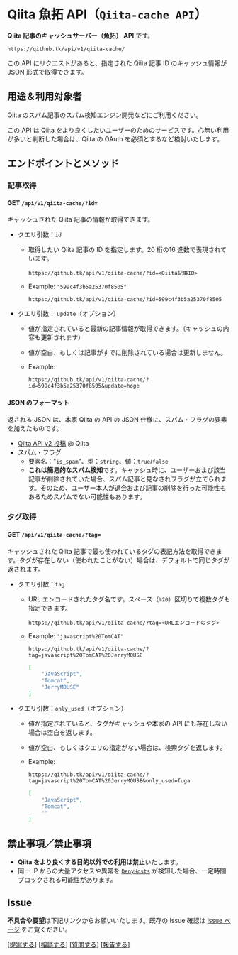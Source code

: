 # Qiita 魚拓 API（`Qiita-cache API`）

**Qiita 記事のキャッシュサーバー（魚拓） API** です。

```
https://qithub.tk/api/v1/qiita-cache/
```

この API にリクエストがあると、指定された Qiita 記事 ID のキャッシュ情報が JSON 形式で取得できます。

## 用途＆利用対象者

Qiita のスパム記事のスパム検知エンジン開発などにご利用ください。

この API は Qiita をより良くしたいユーザーのためのサービスです。心無い利用が多いと判断した場合は、Qiita の OAuth を必須とするなど検討いたします。

## エンドポイントとメソッド

### 記事取得

#### GET `/api/v1/qiita-cache/?id=`

キャッシュされた Qiita 記事の情報が取得できます。

- クエリ引数：`id`
    - 取得したい Qiita 記事の ID を指定します。20 桁の16 進数で表現されています。
        ```
        https://qithub.tk/api/v1/qiita-cache/?id=<Qiita記事ID>
        ```

    - Example: `"599c4f3b5a25370f8505"`
        ```
        https://qithub.tk/api/v1/qiita-cache/?id=599c4f3b5a25370f8505
        ```
 - クエリ引数： `update`（オプション）
    - 値が指定されていると最新の記事情報が取得できます。（キャッシュの内容も更新されます）
    - 値が空白、もしくは記事がすでに削除されている場合は更新しません。

    - Example:
        ```
        https://qithub.tk/api/v1/qiita-cache/?id=599c4f3b5a25370f8505&update=hoge
        ```

#### JSON のフォーマット

返される JSON は、本家 Qiita の API の JSON 仕様に、スパム・フラグの要素を加えたものです。

- [Qiita API v2 投稿](https://qiita.com/api/v2/docs#%E6%8A%95%E7%A8%BF) @ Qiita
- スパム・フラグ
    - 要素名："`is_spam`"、型：`string`、値：`true`/`false`
    - **これは簡易的なスパム検知**です。キャッシュ時に、ユーザーおよび該当記事が削除されていた場合、スパム記事と見なされフラグが立てられます。そのため、ユーザー本人が退会および記事の削除を行った可能性もあるためスパムでない可能性もあります。

### タグ取得

#### GET `/api/v1/qiita-cache/?tag=`

キャッシュされた Qiita 記事で最も使われているタグの表記方法を取得できます。タグが存在しない（使われたことがない）場合は、デフォルトで同じタグが返されます。

- クエリ引数：`tag`
    - URL エンコードされたタグ名です。スペース（`%20`）区切りで複数タグも指定できます。
        ```
        https://qithub.tk/api/v1/qiita-cache/?tag=<URLエンコードのタグ>
        ```

    - Example: `"javascript%20TomCAT"`
        ```
        https://qithub.tk/api/v1/qiita-cache/?tag=javascript%20TomCAT%20JerryMOUSE
        ```
        ```json
        [
            "JavaScript",
            "Tomcat",
            "JerryMOUSE"
        ]
        ```

- クエリ引数：`only_used`（オプション）
    - 値が指定されていると、タグがキャッシュや本家の API にも存在しない場合は空白を返します。
    - 値が空白、もしくはクエリの指定がない場合は、検索タグを返します。

    - Example:
        ```
        https://qithub.tk/api/v1/qiita-cache/?tag=javascript%20TomCAT%20JerryMOUSE&only_used=fuga
        ```
        ```json
        [
            "JavaScript",
            "Tomcat",
            ""
        ]
        ```


## 禁止事項／禁止事項

- **Qiita をより良くする目的以外での利用は禁止**いたします。
- 同一 IP からの大量アクセスや異常を [`DenyHosts`](https://www.google.co.jp/search?q=site:qiita.com+DenyHosts%E3%81%A8%E3%81%AF&oq=DenyHosts%E3%81%A8%E3%81%AF) が検知した場合、一定時間ブロックされる可能性があります。

## Issue 

**不具合や要望**は下記リンクからお願いいたします。既存の Issue 確認は [issue ページ](https://github.com/Qithub-BOT/Qithub-ORG/issues?utf8=%E2%9C%93&q=is%3Aissue+Qiita-cache) をご覧ください。

[[提案する](https://github.com/Qithub-BOT/Qithub-ORG/issues/new?title=%E3%80%90%E6%8F%90%E6%A1%88%E3%80%91Qiita-cache%20API%20%E3%81%A7%E2%97%8F%E2%97%8F%E2%97%8F%E3%81%97%E3%81%A6%E6%AC%B2%E3%81%97%E3%81%84)] [[相談する](https://github.com/Qithub-BOT/Qithub-ORG/issues/new?title=%E3%80%90%E7%9B%B8%E8%AB%87%E3%80%91Qiita-cache%20API%20%E3%81%A7%E2%97%8F%E2%97%8F%E2%97%8F%E3%81%97%E3%81%9F%E3%81%84)] [[質問する](https://github.com/Qithub-BOT/Qithub-ORG/issues/new?title=%E3%80%90%E8%B3%AA%E5%95%8F%E3%80%91Qiita-cache%20API%20%E3%81%A7%E2%97%8F%E2%97%8F%E2%97%8F%E3%81%99%E3%82%8B%E3%81%AB%E3%81%AF)] [[報告する](https://github.com/Qithub-BOT/Qithub-ORG/issues/new?title=%E3%80%90%E5%A0%B1%E5%91%8A%E3%80%91Qiita-cache%20API%20%E3%81%A7%E2%97%8F%E2%97%8F%E2%97%8F%E3%81%97%E3%81%A6%E3%81%84%E3%81%BE%E3%81%99)]

